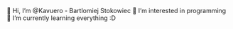 👋 Hi, I’m @Kavuero - Bartlomiej Stokowiec
👀 I’m interested in programming
🌱 I’m currently learning everything :D
